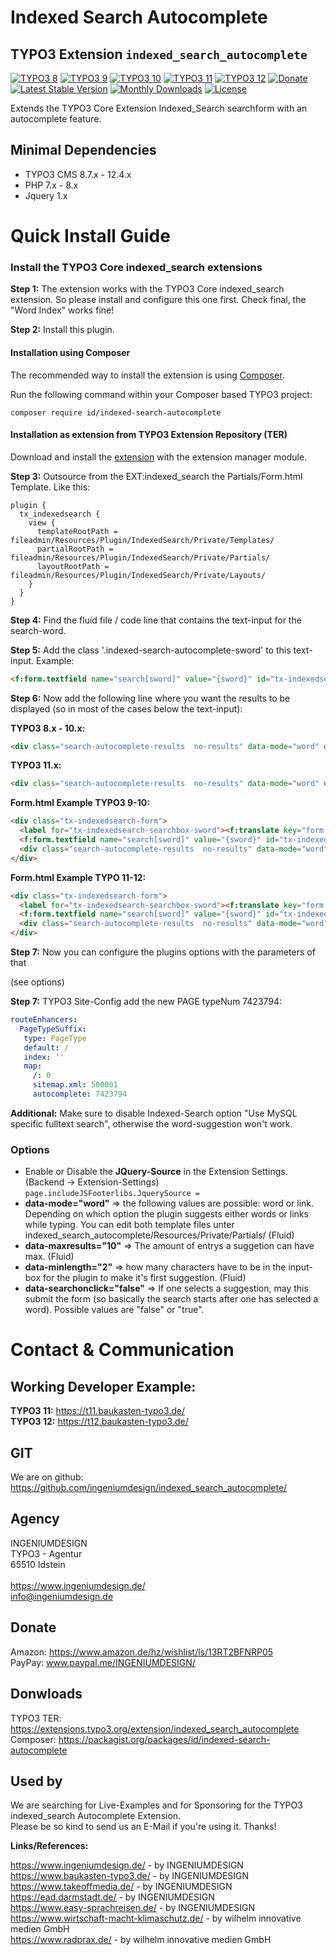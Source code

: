 # Indexed Search Autocomplete

## TYPO3 Extension `indexed_search_autocomplete`

[![TYPO3 8](https://img.shields.io/badge/TYPO3-8-red.svg)](https://get.typo3.org/version/8)
[![TYPO3 9](https://img.shields.io/badge/TYPO3-9-red.svg)](https://get.typo3.org/version/9)
[![TYPO3 10](https://img.shields.io/badge/TYPO3-10-red.svg)](https://get.typo3.org/version/10)
[![TYPO3 11](https://img.shields.io/badge/TYPO3-11-green.svg)](https://get.typo3.org/version/11)
[![TYPO3 12](https://img.shields.io/badge/TYPO3-12-green.svg)](https://get.typo3.org/version/12)
[![Donate](https://img.shields.io/badge/Donate-PayPal-yellow.svg)](https://www.paypal.me/INGENIUMDESIGN/)
[![Latest Stable Version](https://poser.pugx.org/id/indexed-search-autocomplete/v/stable)](https://packagist.org/packages/id/indexed-search-autocomplete)
[![Monthly Downloads](https://poser.pugx.org/id/indexed-search-autocomplete/d/monthly)](https://packagist.org/packages/id/indexed-search-autocomplete)
[![License](https://poser.pugx.org/id/indexed-search-autocomplete/license)](https://packagist.org/packages/id/indexed-search-autocomplete)

Extends the TYPO3 Core Extension Indexed_Search searchform with an autocomplete feature.

## Minimal Dependencies

* TYPO3 CMS 8.7.x - 12.4.x
* PHP 7.x - 8.x
* Jquery 1.x

# Quick Install Guide

### Install the TYPO3 Core indexed_search extensions

**Step 1:** The extension works with the TYPO3 Core indexed_search extension. So please install and configure this one first. Check final, the "Word Index"  works fine!

**Step 2:** Install this plugin.

#### Installation using Composer

The recommended way to install the extension is using [Composer][1].

Run the following command within your Composer based TYPO3 project:

```
composer require id/indexed-search-autocomplete
```

#### Installation as extension from TYPO3 Extension Repository (TER)

Download and install the [extension][2] with the extension manager module.

**Step 3:** Outsource from the EXT:indexed_search the Partials/Form.html Template. Like this:
```typoscript
plugin {
  tx_indexedsearch {
    view {
      templateRootPath = fileadmin/Resources/Plugin/IndexedSearch/Private/Templates/
      partialRootPath = fileadmin/Resources/Plugin/IndexedSearch/Private/Partials/
      layoutRootPath = fileadmin/Resources/Plugin/IndexedSearch/Private/Layouts/
    }
  }
}
```

**Step 4:** Find the fluid file / code line that contains the text-input for the search-word.

**Step 5:** Add the class '.indexed-search-autocomplete-sword' to this text-input. Example:
```html
<f:form.textfield name="search[sword]" value="{sword}" id="tx-indexedsearch-searchbox-sword" class="tx-indexedsearch-searchbox-sword indexed-search-autocomplete-sword" />
```

**Step 6:** Now add the following line where you want the results to be displayed (so in most of the cases below the text-input):

**TYPO3 8.x - 10.x:**
```html
<div class="search-autocomplete-results  no-results" data-mode="word" data-searchonclick="false" data-maxresults="10" data-minlength="2" data-searchurl="{f:uri.action(action: 'search', pageType: '7423794', noCache: 1, noCacheHash: 1, extensionName: 'indexedSearchAutocomplete', controller: 'Search')}"></div>
```

**TYPO3 11.x:**
```html
<div class="search-autocomplete-results  no-results" data-mode="word" data-searchonclick="false" data-maxresults="10" data-minlength="2" data-searchurl="{f:uri.action(action: 'search', pageType: '7423794', noCache: 1, extensionName: 'indexedSearchAutocomplete', controller: 'Search')}"></div>
```

**Form.html Example TYPO3 9-10:**
```html
<div class="tx-indexedsearch-form">
  <label for="tx-indexedsearch-searchbox-sword"><f:translate key="form.searchFor" />:</label>
  <f:form.textfield name="search[sword]" value="{sword}" id="tx-indexedsearch-searchbox-sword" class="tx-indexedsearch-searchbox-sword indexed-search-autocomplete-sword" />
  <div class="search-autocomplete-results  no-results" data-mode="word" data-searchonclick="false" data-maxresults="10" data-minlength="2" data-searchurl="{f:uri.action(action: 'search', pageType: '7423794', noCache: 1, noCacheHash: 1, extensionName: 'indexedSearchAutocomplete', controller: 'Search')}"></div>
</div>
```

**Form.html Example TYPO 11-12:**
```html
<div class="tx-indexedsearch-form">
  <label for="tx-indexedsearch-searchbox-sword"><f:translate key="form.searchFor" />:</label>
  <f:form.textfield name="search[sword]" value="{sword}" id="tx-indexedsearch-searchbox-sword" class="tx-indexedsearch-searchbox-sword indexed-search-autocomplete-sword" />
  <div class="search-autocomplete-results  no-results" data-mode="word" data-searchonclick="false" data-maxresults="10" data-minlength="2" data-searchurl="{f:uri.action(action: 'search', pageType: '7423794', noCache: 1, extensionName: 'indexedSearchAutocomplete', controller: 'Search')}"></div>
</div>
```

**Step 7:** Now you can configure the plugins options with the parameters of that <Div> (see options)

**Step 7:** TYPO3 Site-Config add the new PAGE typeNum 7423794: 
```yaml
routeEnhancers:
  PageTypeSuffix:
   type: PageType
   default: /
   index: ''
   map:
     /: 0
     sitemap.xml: 500001
     autocomplete: 7423794
```
**Additional:** Make sure to disable Indexed-Search option "Use MySQL specific fulltext search", otherwise the word-suggestion won't work.

### Options

* Enable or Disable the **JQuery-Source** in the Extension Settings. (Backend -> Extension-Settings)
  ```page.includeJSFooterlibs.JquerySource = ```
* **data-mode="word"** => the following values are possible: word or link. Depending on which option the plugin suggests either words or links while typing. You can edit both template files unter indexed_search_autocomplete/Resources/Private/Partials/ (Fluid)
* **data-maxresults="10"** => The amount of entrys a suggetion can have max. (Fluid)
* **data-minlength="2"** => how many characters have to be in the input-box for the plugin to make it's first suggestion. (Fluid)
* **data-searchonclick="false"** => If one selects a suggestion, may this submit the form (so basically the search starts after one has selected a word). Possible values are "false" or "true". 

# Contact &amp; Communication

## Working Developer Example:

**TYPO3 11:** https://t11.baukasten-typo3.de/ <br />
**TYPO3 12:** https://t12.baukasten-typo3.de/

## GIT

We are on github:<br />
https://github.com/ingeniumdesign/indexed_search_autocomplete/


## Agency

INGENIUMDESIGN<br />
TYPO3 - Agentur<br />
65510 Idstein<br />
<br />
https://www.ingeniumdesign.de/ <br />
info@ingeniumdesign.de

## Donate

Amazon: https://www.amazon.de/hz/wishlist/ls/13RT2BFNRP05 <br />
PayPay: www.paypal.me/INGENIUMDESIGN/

## Donwloads
TYPO3 TER: https://extensions.typo3.org/extension/indexed_search_autocomplete <br />
Composer: https://packagist.org/packages/id/indexed-search-autocomplete


## Used by

We are searching for Live-Examples and for Sponsoring for the TYPO3 indexed_search Autocomplete Extension.<br />
Please be so kind to send us an E-Mail if you're using it. Thanks!

**Links/References:**

https://www.ingeniumdesign.de/ - by INGENIUMDESIGN<br />
https://www.baukasten-typo3.de/ - by INGENIUMDESIGN<br />
https://www.takeoffmedia.de/ - by INGENIUMDESIGN<br />
https://ead.darmstadt.de/ - by INGENIUMDESIGN<br />
https://www.easy-sprachreisen.de/ - by INGENIUMDESIGN<br />
https://www.wirtschaft-macht-klimaschutz.de/ - by wilhelm innovative medien GmbH<br />
https://www.radprax.de/ - by wilhelm innovative medien GmbH

[1]: https://packagist.org/packages/id/indexed-search-autocomplete
[2]: https://extensions.typo3.org/extension/indexed_search_autocomplete